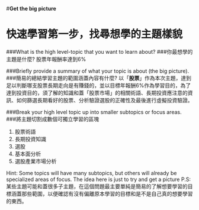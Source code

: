 #**Get the big picture**

快速學習第一步，找尋想學的主題樣貌
===
###What is the high level-topic that you want to learn about?
###你最想學的主題是什麼? 
股票年報酬率達到6%

###Briefly provide a summary of what your topic is about (the big picture). 
###簡易的總結學習主題的範圍涵蓋內容有什麼?
以「**股票**」作為本次主題，達到足以判斷哪支股票長期走向是有賺錢的，並以目標年報酬6%作為學習目的，為了達到投資目的，須了解的知識和蓋「股票市場」的相關術語、長期投資應注意的資訊、如何篩選長期看好的股票、分析驗證選股的正確性及最後進行虛擬投資驗證。

###Break your high level topic up into smaller subtopics or focus areas.
###將主題切割成數個可獨立學習的區塊 
1.	股票術語
2.	長期投資知識
3.	選股
4.	基本面分析
5.	選股產業市場分析

Hint: Some topics will have many subtopics, but others will already be specialized areas of focus. The idea here is just to try and get a picture
P.S:某些主題可能和蓋很多子主題，在這個問題最主要單純是簡易的了解想要學習的目標涵蓋那些範圍，以便確認有沒有偏離原本學習的目標和是不是自己真的想要學習的東西。
